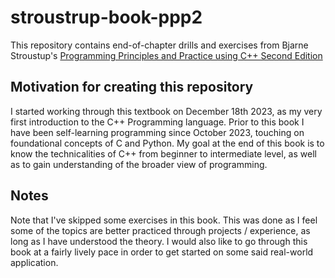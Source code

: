 # stroustrup-book-ppp2

This repository contains end-of-chapter drills and exercises from Bjarne Stroustup's [Programming Principles and Practice using C++ Second Edition](https://www.stroustrup.com/programming.html)

## Motivation for creating this repository
I started working through this textbook on December 18th 2023, as my very first introduction to the C++ Programming language. Prior to this book I have been self-learning programming since October 2023, touching on foundational concepts of C and Python. My goal at the end of this book is to know the technicalities of C++ from beginner to intermediate level, as well as to gain understanding of the broader view of programming.

## Notes
Note that I've skipped some exercises in this book. This was done as I feel some of the topics are better practiced through projects / experience, as long as I have understood the theory. I would also like to go through this book at a fairly lively pace in order to get started on some said real-world application.
